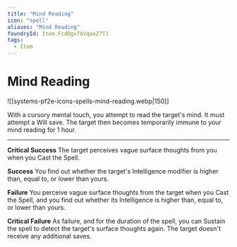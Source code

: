 ```yaml
---
title: "Mind Reading"
icon: "spell"
aliases: "Mind Reading"
foundryId: Item.FcdQgxTbVqaoZ7TJ
tags:
  - Item
---
```


# Mind Reading
![[systems-pf2e-icons-spells-mind-reading.webp|150]]

With a cursory mental touch, you attempt to read the target's mind. It must attempt a Will save. The target then becomes temporarily immune to your mind reading for 1 hour.

* * *

**Critical Success** The target perceives vague surface thoughts from you when you Cast the Spell.

**Success** You find out whether the target's Intelligence modifier is higher than, equal to, or lower than yours.

**Failure** You perceive vague surface thoughts from the target when you Cast the Spell, and you find out whether its Intelligence is higher than, equal to, or lower than yours.

**Critical Failure** As failure, and for the duration of the spell, you can Sustain the spell to detect the target's surface thoughts again. The target doesn't receive any additional saves.
